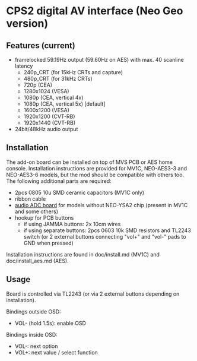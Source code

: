 CPS2 digital AV interface (Neo Geo version)
==============

Features (current)
--------------------------
* framelocked 59.19Hz output (59.60Hz on AES) with max. 40 scanline latency
  * 240p_CRT (for 15kHz CRTs and capture)
  * 480p_CRT (for 31kHz CRTs)
  * 720p (CEA)
  * 1280x1024 (VESA)
  * 1080p (CEA, vertical 4x)
  * 1080p (CEA, vertical 5x) [default]
  * 1600x1200 (VESA)
  * 1920x1200 (CVT-RB)
  * 1920x1440 (CVT-RB)
* 24bit/48kHz audio output

Installation
--------------------------
The add-on board can be installed on top of MVS PCB or AES home console. Installation instructions are provided for MV1C, NEO-AES3-3 and NEO-AES3-6 models, but the mod should be compatible with others too. The following additional parts are required:

* 2pcs 0805 10u SMD ceramic capacitors (MV1C only)
* ribbon cable
* [audio ADC board](../../pcb_neogeo_aadc) for models without NEO-YSA2 chip (present in MV1C and some others)
* hookup for PCB buttons
  * if using JAMMA buttons: 2x 10cm wires
  * if using separate buttons: 2pcs 0603 10k SMD resistors and TL2243 switch (or 2 external buttons connecting "vol+" and "vol-" pads to GND when pressed)

Installation instructions are found in doc/install.md (MV1C) and doc/install_aes.md (AES).

Usage
--------------------------
Board is controlled via TL2243 (or via 2 external buttons depending on installation).

Bindings outside OSD:
* VOL- (hold 1.5s): enable OSD

Bindings inside OSD:
* VOL-: next option
* VOL+: next value / select function

